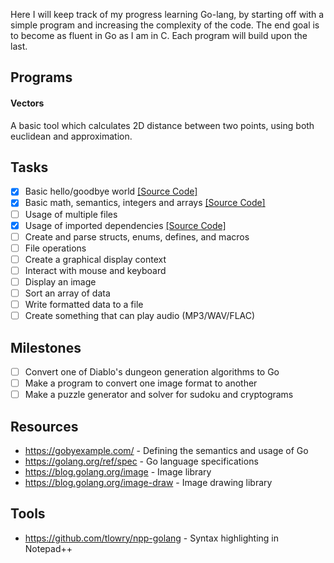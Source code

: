 Here I will keep track of my progress learning Go-lang, by starting off with a simple program and increasing the complexity of the code. The end goal is to become as fluent in Go as I am in C. Each program will build upon the last.

## Programs

#### Vectors

A basic tool which calculates 2D distance between two points, using both euclidean and approximation.

## Tasks

- [x] Basic hello/goodbye world [[Source Code]](hello)
- [x] Basic math, semantics, integers and arrays [[Source Code]](math)
- [ ] Usage of multiple files
- [x] Usage of imported dependencies [[Source Code]](vectors)
- [ ] Create and parse structs, enums, defines, and macros
- [ ] File operations
- [ ] Create a graphical display context
- [ ] Interact with mouse and keyboard
- [ ] Display an image
- [ ] Sort an array of data
- [ ] Write formatted data to a file
- [ ] Create something that can play audio (MP3/WAV/FLAC)

## Milestones

- [ ] Convert one of Diablo's dungeon generation algorithms to Go
- [ ] Make a program to convert one image format to another
- [ ] Make a puzzle generator and solver for sudoku and cryptograms

## Resources

- https://gobyexample.com/ - Defining the semantics and usage of Go
- https://golang.org/ref/spec - Go language specifications 
- https://blog.golang.org/image - Image library
- https://blog.golang.org/image-draw - Image drawing library

## Tools

- https://github.com/tlowry/npp-golang - Syntax highlighting in Notepad++
